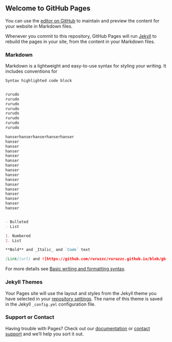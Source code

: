 ## Welcome to GitHub Pages

You can use the [editor on GitHub](https://github.com/ruruzzc/ruru.github.io/edit/gh-pages/index.md) to maintain and preview the content for your website in Markdown files.

Whenever you commit to this repository, GitHub Pages will run [Jekyll](https://jekyllrb.com/) to rebuild the pages in your site, from the content in your Markdown files.

### Markdown

Markdown is a lightweight and easy-to-use syntax for styling your writing. It includes conventions for

```markdown
Syntax highlighted code block


rurudo
rurudo
rurudo
rurudo
rurudo
rurudo
rurudo
rurudo

hanserhanserhanserhanserhanser
hanser
hanser
hanser
hanser
hanser
hanser
hanser
hanser
hanser
hanser
hanser
hanser
hanser
hanser
hanser


- Bulleted
- List

1. Numbered
2. List

**Bold** and _Italic_ and `Code` text

[Link](url) and ![https://github.com/ruruzzc/ruruzzc.github.io/blob/gh-pages/8bd223a51fe8aa43ff2e3586b9f0843699fb1feb.jpg](src)
```

For more details see [Basic writing and formatting syntax](https://docs.github.com/en/github/writing-on-github/getting-started-with-writing-and-formatting-on-github/basic-writing-and-formatting-syntax).

### Jekyll Themes

Your Pages site will use the layout and styles from the Jekyll theme you have selected in your [repository settings](https://github.com/ruruzzc/ruru.github.io/settings/pages). The name of this theme is saved in the Jekyll `_config.yml` configuration file.

### Support or Contact

Having trouble with Pages? Check out our [documentation](https://docs.github.com/categories/github-pages-basics/) or [contact support](https://support.github.com/contact) and we’ll help you sort it out.
